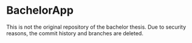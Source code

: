 # BachelorApp
This is not the original repository of the bachelor thesis. Due to security reasons, the commit history and branches are deleted.
